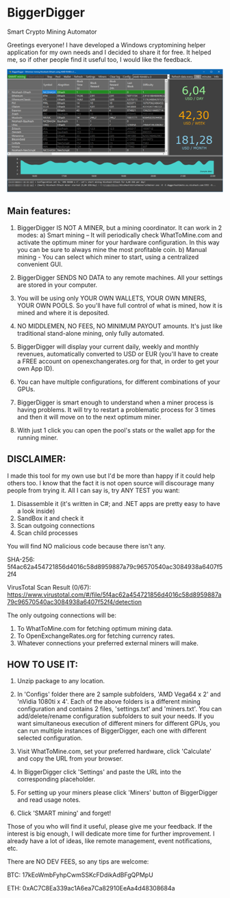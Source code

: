 # BiggerDigger
Smart Crypto Mining Automator

Greetings everyone!
I have developed a Windows cryptomining helper application for my own needs and I decided to share it for free. It helped me, so if other people find it useful too, I would like the feedback.

![Application Screenshot](https://raw.githubusercontent.com/kevinpat5/BiggerDigger/master/BiggerDigger.png)

Main features:
--------------
1. BiggerDigger IS NOT A MINER, but a mining coordinator. It can work in 2 modes:
a) Smart mining – It will periodically check WhatToMine.com and activate the optimum miner for your hardware configuration. In this way you can be sure to always mine the most profitable coin.
b) Manual mining - You can select which miner to start, using a centralized convenient GUI.

2. BiggerDigger SENDS NO DATA to any remote machines. All your settings are stored in your computer.

3. You will be using only YOUR OWN WALLETS, YOUR OWN MINERS, YOUR OWN POOLS. So you'll have full control of what is mined, how it is mined and where it is deposited.

4. NO MIDDLEMEN, NO FEES, NO MINIMUM PAYOUT amounts. It's just like traditional stand-alone mining, only fully automated.

5. BiggerDigger will display your current daily, weekly and monthly revenues, automatically converted to USD or EUR (you'll have to create a FREE account on openexchangerates.org for that, in order to get your own App ID).

6. You can have multiple configurations, for different combinations of your GPUs.

7. BiggerDigger is smart enough to understand when a miner process is having problems. It will try to restart a problematic process for 3 times and then it will move on to the next optimum miner.

8. With just 1 click you can open the pool's stats or the wallet app for the running miner.

DISCLAIMER:
-----------
I made this tool for my own use but I'd be more than happy if it could help others too.
I know that the fact it is not open source will discourage many people from trying it.
All I can say is, try ANY TEST you want:
1. Disassemble it (it's written in C#; and .NET apps are pretty easy to have a look inside)
2. SandBox it and check it
3. Scan outgoing connections
4. Scan child processes

You will find NO malicious code because there isn't any.

SHA-256: 5f4ac62a454721856d4016c58d8959887a79c96570540ac3084938a6407f52f4

VirusTotal Scan Result (0/67): https://www.virustotal.com/#/file/5f4ac62a454721856d4016c58d8959887a79c96570540ac3084938a6407f52f4/detection

The only outgoing connections will be:
1. To WhatToMine.com for fetching optimum mining data.
2. To OpenExchangeRates.org for fetching currency rates.
3. Whatever connections your preferred external miners will make.

HOW TO USE IT:
--------------
1. Unzip package to any location.

2. In 'Configs' folder there are 2 sample subfolders, 'AMD Vega64 x 2' and 'nVidia 1080ti x 4'. Each of the above folders is a different mining configuration and contains 2 files, 'settings.txt' and 'miners.txt'. You can add/delete/rename configuration subfolders to suit your needs. If you want simultaneous execution of different miners for different GPUs, you can run multiple instances of BiggerDigger, each one with different selected configuration.

3. Visit WhatToMine.com, set your preferred hardware, click 'Calculate' and copy the URL from your browser.

4. In BiggerDigger click 'Settings' and paste the URL into the corresponding placeholder.

5. For setting up your miners please click 'Miners' button of BiggerDigger and read usage notes.

6. Click 'SMART mining' and forget!

Those of you who will find it useful, please give me your feedback. 
If the interest is big enough, I will dedicate more time for further improvement. 
I already have a lot of ideas, like remote management, event notifications, etc.

There are NO DEV FEES, so any tips are welcome:

BTC: 17kEoWmbFyhpCwmSSKcFDdikAdBFgQPMpU

ETH: 0xAC7C8Ea339ac1A6ea7Ca82910EeAa4d48308684a
